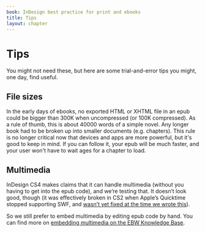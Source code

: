 ```yaml
---
book: InDesign best practice for print and ebooks
title: Tips
layout: chapter
---
```


# Tips

You might not need these, but here are some trial-and-error tips you might, one day, find useful.

## File sizes

In the early days of ebooks, no exported HTML or XHTML file in an epub could be bigger than 300K when uncompressed (or 100K compressed). As a rule of thumb, this is about 40000 words of a simple novel. Any longer book had to be broken up into smaller documents (e.g. chapters). This rule is no longer critical now that devices and apps are more powerful, but it's good to keep in mind. If you can follow it, your epub will be much faster, and your user won't have to wait ages for a chapter to load.

## Multimedia

InDesign CS4 makes claims that it can handle multimedia (without you having to get into the epub code), and we’re testing that. It doesn’t look good, though (it was effectively broken in CS2 when Apple’s Quicktime stopped supporting SWF, and [wasn’t yet fixed at the time we wrote this](http://help.adobe.com/en_US/InDesign/6.0/WSC117AD88-69F6-4658-A1F1-12012B15B9D7.html)).

So we still prefer to embed multimedia by editing epub code by hand. You can find more on [embedding multimedia on the EBW Knowledge Base](http://electricbookworks.com/kb/epub-production-tips/embedding-video-and-audio/).
